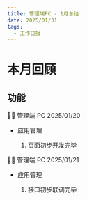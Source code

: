 ```yaml
---
title: 管理端PC - 1月总结
date: 2025/01/31
tags:
  - 工作日报
---
```


# 本月回顾

## 功能

👨‍🏫 管理端 PC 2025/01/20

- 应用管理

  1. 页面初步开发完毕

👨‍🏫 管理端 PC 2025/01/21

- 应用管理

  1. 接口初步联调完毕
